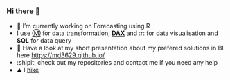 ### Hi there 👋


- 🔭 I’m currently working on Forecasting using R
- I use [:m:](https://learn.microsoft.com/en-us/powerquery-m/) for data transformation, [**DAX**](https://learn.microsoft.com/en-us/dax/) and :r: for data visualisation and **SQL** for data query
- 👯 Have a look at my short presentation about my prefered solutions in BI here https://md3629.github.io/
- :shipit: check out my repositories and contact me if you need any help
- ⛰️ I [hike](https://www.komoot.com/user/1237165682049)


